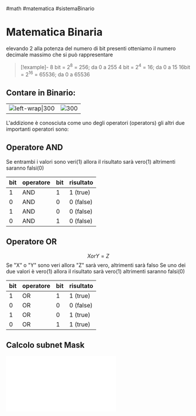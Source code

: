 #math #matematica #sistemaBinario
# Matematica Binaria
elevando 2 alla potenza del numero di bit presenti otteniamo il numero decimale massimo che si può rappresentare

>[!example]-
>8 bit = 2<sup>8</sup> = 256; da 0 a 255
>4 bit = 2<sup>4</sup> = 16; da 0 a 15
>16bit = 2<sup>16</sup> = 65536; da 0 a 65536
## Contare in Binario:

|                                         |                                 |
| --------------------------------------- | ------------------------------- |
| ![left-wrap\|300](binary%2520count.jpg%5C) | ![300](binary%2520addition.jpg%5C) |

L'addizione è conosciuta come uno degli operatori (operators) gli altri due importanti operatori sono:
## Operatore AND
Se entrambi i valori  sono veri(1) allora il risultato sarà vero(1) altrimenti saranno falsi(0)

| bit | operatore | bit | risultato |
| --- | --------- | --- | --------- |
| 1   | AND       | 1   | 1 (true)  |
| 0   | AND       | 0   | 0 (false) |
| 1   | AND       | 0   | 0 (false) |
| 0   | AND       | 1   | 0 (false)          |

## Operatore OR
$$X or Y = Z $$
Se "X" o "Y" sono veri allora "Z" sarà vero, altrimenti sarà falso
Se uno dei due valori è vero(1) allora il risultato sarà vero(1) altrimenti saranno falsi(0)

| bit | operatore | bit | risultato |
| --- | --------- | --- | --------- |
| 1   | OR        | 1   | 1 (true)  |
| 0   | OR        | 0   | 0 (false) |
| 1   | OR        | 0   | 1 (true)  |
| 0   | OR        | 1   | 1 (true)  |

## Calcolo subnet Mask
![Calcolo Subnet Mask 15.40.10.excalidraw](Studio/Excalidraw/Calcolo%20Subnet%20Mask%2015.40.10.excalidraw.md)
